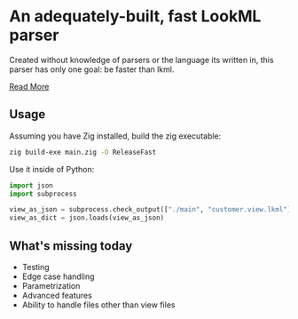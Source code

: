 # An adequately-built, fast LookML parser

Created without knowledge of parsers or the language its written in, this parser has only one goal: be faster than lkml. 

[Read More](https://alhan.co/g/zig-lookml-parser)

## Usage

Assuming you have Zig installed, build the zig executable:
```bash
zig build-exe main.zig -O ReleaseFast
```

Use it inside of Python:
```python
import json
import subprocess

view_as_json = subprocess.check_output(["./main", "customer.view.lkml"]).decode('utf-8')
view_as_dict = json.loads(view_as_json)
```

## What's missing today

- Testing
- Edge case handling
- Parametrization
- Advanced features
- Ability to handle files other than view files


